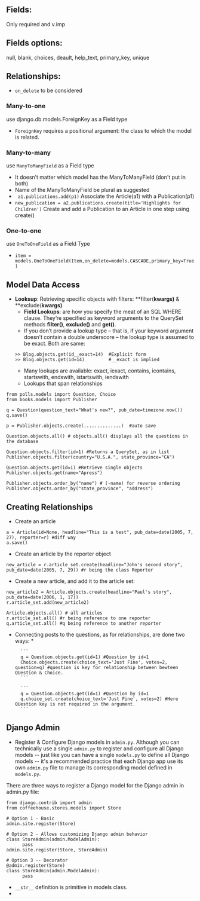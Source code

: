 
Fields:
-------
Only required and v.imp

Fields options: 
--------------
null, blank, choices, deault, help_text, primary_key, unique

Relationships: 
--------------
* ```on_delete``` to be considered
### Many-to-one
use django.db.models.ForeignKey as a Field type
* ```ForeignKey``` requires a positional argument: the class to which the model is related.

### Many-to-many
use ```ManyToManyField``` as a Field type
* It doesn’t matter which model has the ManyToManyField (don't put in both)
* Name of the ManyToManyField be plural as suggested
* ``` a1.publications.add(p1)``` Associate the Article(a1) with a Publication(p1)
* ```new_publication = a2.publications.create(title='Highlights for Children')``` Create and add a Publication to an Article in one step using create()

### One-to-one
use ```OneToOneField``` as a Field Type
* ```item = models.OneToOneField(Item,on_delete=models.CASCADE,primary_key=True)```

Model Data Access
-----------------
* **Looksup**: Retrieving specific objects with filters: **filter(**kwargs)** & **exclude(**kwargs)**
    * **Field Lookups**: are how you specify the meat of an SQL WHERE clause. They’re specified as keyword arguments to the QuerySet methods **filter()**, **exclude()** and **get()**.
    * If you don’t provide a lookup type – that is, if your keyword argument doesn’t contain a double underscore – the lookup type is assumed to be exact. Both are same:
    ```
    >> Blog.objects.get(id__exact=14)  #Explicit form
    >> Blog.objects.get(id=14)         #__exact is implied
    ```
    * Many lookups are available: exact, iexact, contains, icontains, startswith, endswith, istartswith, iendswith
    * Lookups that span relationships

```
from polls.models import Question, Choice
from books.models import Publisher

q = Question(question_text="What's new?", pub_date=timezone.now())
q.save()

p = Publisher.objects.create(..............)  #auto save

Question.objects.all() # objects.all() displays all the questions in the database

Question.objects.filter(id=1) #Returns a QuerySet, as in list
Publisher.objects.filter(country="U.S.A.", state_province="CA")

Question.objects.get(id=1) #Retrieve single objects
Publisher.objects.get(name="Apress")

Publisher.objects.order_by("name") # (-name) for reverse ordering
Publisher.objects.order_by("state_province", "address")
```


Creating Relationships
------------------------
* Create an article
```
a = Article(id=None, headline="This is a test", pub_date=date(2005, 7, 27), reporter=r) #diff way 
a.save()
```

* Create an article by the reporter object
```
new_article = r.article_set.create(headline="John's second story", pub_date=date(2005, 7, 29)) #r being the class Reporter
```

* Create a new article, and add it to the article set:
```
new_article2 = Article.objects.create(headline="Paul's story", pub_date=date(2006, 1, 17))
r.article_set.add(new_article2)
```

```
Article.objects.all() # all articles
r.article_set.all() #r being reference to one reporter
q.article_set.all() #q being reference to another reporter
```

* Connecting posts to the questions, as for relationships, are done two ways:
      * 
      
        ```
        q = Question.objects.get(id=1) #Question by id=1
        Choice.objects.create(choice_text='Just Fine', votes=2, question=q) #question is key for relationship between bewteen QUestion & Choice.
        ```
        
        ```
        q = Question.objects.get(id=1) #Question by id=1
        q.choice_set.create(choice_text='Just Fine', votes=2) #Here QUestion key is not required in the argument.
        ```


Django Admin
-----------------
* Register & Configure Django models in ```admin.py```. Although you can technically use a single ```admin.py``` to register and configure all Django models -- just like you can have a single ```models.py``` to define all Django models -- it's a recommended practice that each Django app use its own ```admin.py``` file to manage its corresponding model defined in ```models.py```.

There are three ways to register a Django model for the Django admin in admin.py file: 

```
from django.contrib import admin
from coffeehouse.stores.models import Store

# Option 1 - Basic
admin.site.register(Store)    
                            
# Option 2 - Allows customizing Django admin behavior
class StoreAdmin(admin.ModelAdmin):
      pass
admin.site.register(Store, StoreAdmin)

# Option 3 -- Decorator
@admin.register(Store)
class StoreAdmin(admin.ModelAdmin):
      pass
```

* ```__str__``` definition is primitive in models class.
* 
